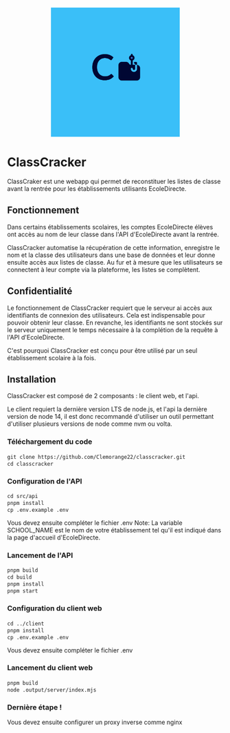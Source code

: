 <p align="center">
    <img src="src/client/public/logo.jpg" alt="ClassCracker Logo" width="300" />
    <h1>ClassCracker</h1>
</p>

ClassCraker est une webapp qui permet de reconstituer les listes de classe avant la rentrée pour les établissements utilisants EcoleDirecte.

## Fonctionnement

Dans certains établissements scolaires, les comptes EcoleDirecte élèves ont accès au nom de leur classe dans l'API d'EcoleDirecte avant la rentrée.

ClassCracker automatise la récupération de cette information, enregistre le nom et la classe des utilisateurs dans une base de données et leur donne ensuite accès aux listes de classe. Au fur et à mesure que les utilisateurs se connectent à leur compte via la plateforme, les listes se complètent.

## Confidentialité

Le fonctionnement de ClassCracker requiert que le serveur ai accès aux identifiants de connexion des utilisateurs. Cela est indispensable pour pouvoir obtenir leur classe. En revanche, les identifiants ne sont stockés sur le serveur uniquement le temps nécessaire à la complétion de la requête à l'API d'EcoleDirecte.

C'est pourquoi ClassCracker est conçu pour être utilisé par un seul établissement scolaire à la fois.

## Installation

ClassCracker est composé de 2 composants : le client web, et l'api.

Le client requiert la dernière version LTS de node.js, et l'api la dernière version de node 14, il est donc recommandé d'utiliser un outil permettant d'utiliser plusieurs versions de node comme nvm ou volta.

### Téléchargement du code

```
git clone https://github.com/Clemorange22/classcracker.git
cd classcracker
```

### Configuration de l'API

```
cd src/api
pnpm install
cp .env.example .env
```

Vous devez ensuite compléter le fichier .env
Note: La variable SCHOOL_NAME est le nom de votre établissement tel qu'il est indiqué dans la page d'accueil d'EcoleDirecte.

### Lancement de l'API

```
pnpm build
cd build
pnpm install
pnpm start
```

### Configuration du client web
```
cd ../client
pnpm install
cp .env.example .env
```
Vous devez ensuite compléter le fichier .env

### Lancement du client web

```
pnpm build
node .output/server/index.mjs
```

### Dernière étape !
Vous devez ensuite configurer un proxy inverse comme nginx
